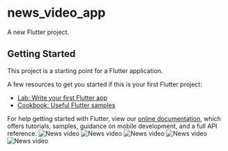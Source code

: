 # news_video_app

A new Flutter project.

## Getting Started

This project is a starting point for a Flutter application.

A few resources to get you started if this is your first Flutter project:

- [Lab: Write your first Flutter app](https://flutter.dev/docs/get-started/codelab)
- [Cookbook: Useful Flutter samples](https://flutter.dev/docs/cookbook)

For help getting started with Flutter, view our
[online documentation](https://flutter.dev/docs), which offers tutorials,
samples, guidance on mobile development, and a full API reference.
![News video](https://i.ibb.co/SKScdC9/News-video-1.jpg)
![News video](https://i.ibb.co/51SZfTz/News-video-2.jpg)
![News video](https://i.ibb.co/YTtLrrT/News-video-3.jpg)
![News video](https://i.ibb.co/F4qhh8Y/News-video-4.jpg)
![News video](https://i.ibb.co/GMx6rLk/News-video-5.jpg)
